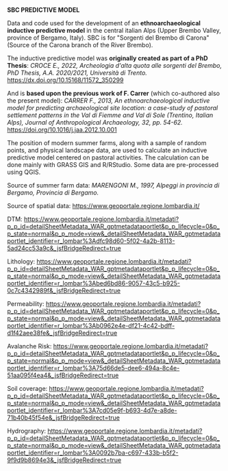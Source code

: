 **SBC PREDICTIVE MODEL**

Data and code used for the development of an **ethnoarchaeological inductive predictive model** in the central italian Alps (Upper Brembo Valley, province of Bergamo, Italy).
SBC is for "Sorgenti del Brembo di Carona" (Source of the Carona branch of the River Brembo).

The inductive predictive model was **originally created as part of a PhD Thesis**:
_CROCE E., 2022, Archeologia d'alta quota alle sorgenti del Brembo, PhD Thesis, A.A. 2020/2021, Università di Trento._
https://dx.doi.org/10.15168/11572_350299

And is **based upon the previous work of F. Carrer** (which co-authored also the present model):
_CARRER F., 2013, An ethnoarchaeological inductive model for predicting archaeological site location: a case-study of pastoral settlement patterns in the Val di Fiemme and Val di Sole (Trentino, Italian Alps), Journal of Anthropological Archaeology, 32, pp. 54-62._
https://doi.org/10.1016/j.jaa.2012.10.001

The position of modern summer farms, along with a sample of random points, and physical landscape data, are used to calculate an inductive predictive model centered on pastoral activities. 
The calculation can be done mainly with GRASS GIS and R/RStudio. Some data are pre-processed using QGIS.

Source of summer farm data: 
_MARENGONI M., 1997, Alpeggi in provincia di Bergamo, Provincia di Bergamo._

Source of spatial data: https://www.geoportale.regione.lombardia.it/

DTM: 
https://www.geoportale.regione.lombardia.it/metadati?p_p_id=detailSheetMetadata_WAR_gptmetadataportlet&p_p_lifecycle=0&p_p_state=normal&p_p_mode=view&_detailSheetMetadata_WAR_gptmetadataportlet_identifier=r_lombar%3Adfc98d60-5f02-4a2b-8113-5ad24cc53a9c&_jsfBridgeRedirect=true

Lithology: 
https://www.geoportale.regione.lombardia.it/metadati?p_p_id=detailSheetMetadata_WAR_gptmetadataportlet&p_p_lifecycle=0&p_p_state=normal&p_p_mode=view&_detailSheetMetadata_WAR_gptmetadataportlet_identifier=r_lombar%3Abed6bd86-9057-43c5-b925-0c7c4342989f&_jsfBridgeRedirect=true

Permeability:
https://www.geoportale.regione.lombardia.it/metadati?p_p_id=detailSheetMetadata_WAR_gptmetadataportlet&p_p_lifecycle=0&p_p_state=normal&p_p_mode=view&_detailSheetMetadata_WAR_gptmetadataportlet_identifier=r_lombar%3Ab0962e4e-df21-4c42-bdff-d1f42aee38fe&_jsfBridgeRedirect=true

Avalanche Risk:
https://www.geoportale.regione.lombardia.it/metadati?p_p_id=detailSheetMetadata_WAR_gptmetadataportlet&p_p_lifecycle=0&p_p_state=normal&p_p_mode=view&_detailSheetMetadata_WAR_gptmetadataportlet_identifier=r_lombar%3A75d66de5-dee6-494a-8c4e-51aa095f4ea4&_jsfBridgeRedirect=true

Soil coverage:
https://www.geoportale.regione.lombardia.it/metadati?p_p_id=detailSheetMetadata_WAR_gptmetadataportlet&p_p_lifecycle=0&p_p_state=normal&p_p_mode=view&_detailSheetMetadata_WAR_gptmetadataportlet_identifier=r_lombar%3A7cd05e9f-b693-4d7e-a8de-71b40b45f54e&_jsfBridgeRedirect=true

Hydrography:
https://www.geoportale.regione.lombardia.it/metadati?p_p_id=detailSheetMetadata_WAR_gptmetadataportlet&p_p_lifecycle=0&p_p_state=normal&p_p_mode=view&_detailSheetMetadata_WAR_gptmetadataportlet_identifier=r_lombar%3A0092b7ba-c697-433b-b5f2-9f9d9b8694e3&_jsfBridgeRedirect=true
